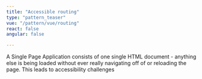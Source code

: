 ```yaml
---
title: "Accessible routing"
type: "pattern_teaser"
vue: "/pattern/vue/routing"
react: false
angular: false

---
```


A Single Page Application consists of one single HTML document - anything else is being loaded without ever really navigating off of or reloading the page. This leads to accessibility challenges 
